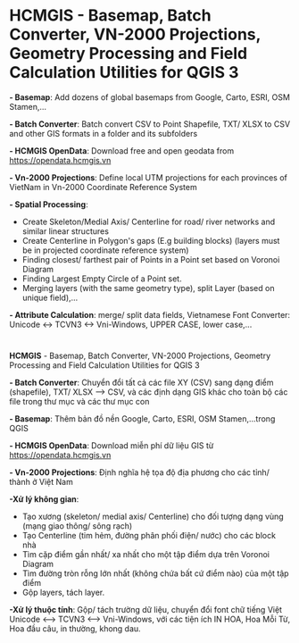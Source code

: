 # HCMGIS - Basemap, Batch Converter,  VN-2000 Projections, Geometry Processing and Field Calculation Utilities for QGIS 3

**- Basemap**: Add dozens of global basemaps from Google, Carto, ESRI, OSM Stamen,...

**- Batch Converter**: Batch convert CSV to Point Shapefile, TXT/ XLSX to CSV and other GIS formats in a folder and its subfolders


**- HCMGIS OpenData**:  Download free and open geodata from https://opendata.hcmgis.vn

**- Vn-2000 Projections**:  Define local UTM projections for each provinces of VietNam in Vn-2000 Coordinate Reference System


**- Spatial Processing**: 

+ Create Skeleton/Medial Axis/ Centerline for road/ river networks and similar linear structures
+ Create Centerline in Polygon's gaps (E.g building blocks) (layers must be in projected coordinate reference system)
+ Finding closest/ farthest pair of Points in a Point set based on Voronoi Diagram
+ Finding Largest Empty Circle of a Point set.
+ Merging layers (with the same geometry type), split Layer (based on unique field),...

**- Attribute Calculation**: merge/ split data fields, Vietnamese Font Converter: Unicode <-> TCVN3 <-> Vni-Windows, UPPER CASE, lower case,...


# 

**HCMGIS** - Basemap, Batch Converter,  VN-2000 Projections, Geometry Processing and Field Calculation Utilities for QGIS 3

**- Batch Converter**: Chuyển đổi tất cả các file XY (CSV) sang dạng điểm (shapefile), TXT/ XLSX --> CSV, và các định dạng GIS khác cho toàn bộ các file trong thư mục và các thư mục con

**- Basemap**: Thêm bản đồ nền Google, Carto, ESRI, OSM Stamen,...trong QGIS

**- HCMGIS OpenData**:  Download miễn phí dữ liệu GIS từ https://opendata.hcmgis.vn

**- Vn-2000 Projections**:  Định nghĩa hệ tọa độ địa phương cho các tỉnh/ thành ở Việt Nam


**-Xử lý không gian**: 
+ Tạo xương (skeleton/ medial axis/ Centerline) cho đối tượng dạng vùng (mạng giao thông/ sông rạch)
+ Tạo Centerline (tim hẻm, đường phân phối điện/ nước) cho các block nhà 
+ Tìm cặp điểm gần nhất/ xa nhất cho một tập điểm dựa trên Voronoi Diagram
+ Tìm đường tròn rỗng lớn nhất (không chứa bất cứ điểm nào) của một tập điểm
+ Gộp layers, tách layer.

**-Xử lý thuộc tính**: Gộp/ tách trường dữ liệu, chuyển đổi font chữ tiếng Việt Unicode <--> TCVN3 <--> Vni-Windows, với các tiện ích IN HOA, Hoa Mỗi Từ, Hoa đầu câu, in thường, khong dau.

